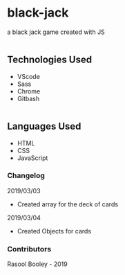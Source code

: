 # black-jack

a black jack game created with JS

```
```

## Technologies Used

- VScode
- Sass
- Chrome
- Gitbash

```
```

## Languages Used

- HTML
- CSS
- JavaScript

### Changelog

2019/03/03

- Created array for the deck of cards

2019/03/04

- Created Objects for cards

### Contributors 

Rasool Booley - 2019